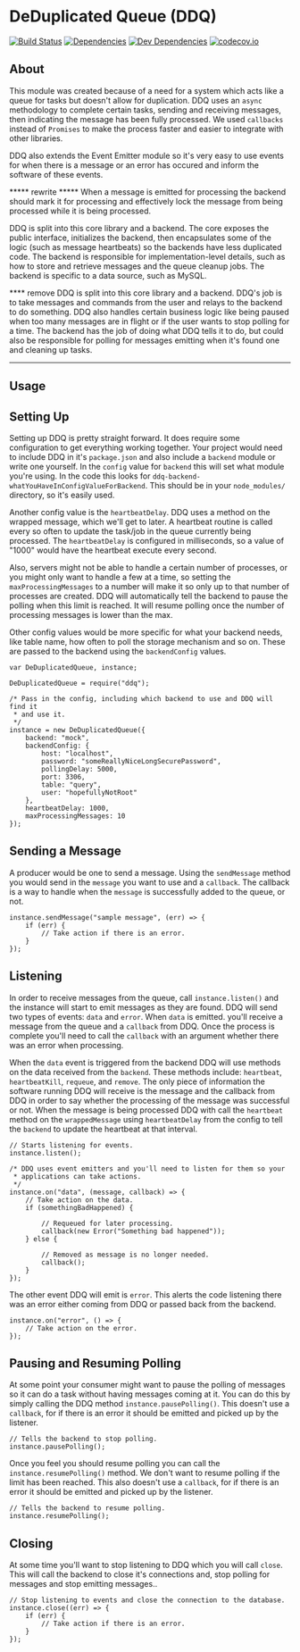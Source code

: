 DeDuplicated Queue (DDQ)
========================

[![Build Status][travis-image]][Travis CI]
[![Dependencies][dependencies-image]][Dependencies]
[![Dev Dependencies][devdependencies-image]][Dev Dependencies]
[![codecov.io][codecov-image]][Code Coverage]

About
-----

This module was created because of a need for a system which acts like a queue for tasks but doesn't allow for duplication. DDQ uses an `async` methodology to complete certain tasks, sending and receiving messages, then indicating the message has been fully processed. We used `callbacks` instead of `Promises` to make the process faster and easier to integrate with other libraries.

DDQ also extends the Event Emitter module so it's very easy to use events for when there is a message or an error has occured and inform the software of these events.


***** rewrite *****
When a message is emitted for processing the backend should mark it for processing and effectively lock the message from being processed while it is being processed.

DDQ is split into this core library and a backend. The core exposes the public interface, initializes the backend, then encapsulates some of the logic (such as message heartbeats) so the backends have less duplicated code. The backend is responsible for implementation-level details, such as how to store and retrieve messages and the queue cleanup jobs. The backend is specific to a data source, such as MySQL.

**** remove
DDQ is split into this core library and a backend. DDQ's job is to take messages and commands from the user and relays to the backend to do something. DDQ also handles certain business logic like being paused when too many messages are in flight or if the user wants to stop polling for a time. The backend has the job of doing what DDQ tells it to do, but could also be responsible for polling for messages emitting when it's found one and cleaning up tasks.
****


Usage
-----




Setting Up
----------

Setting up DDQ is pretty straight forward. It does require some configuration to get everything working together. Your project would need to include DDQ in it's `package.json` and also include a `backend` module or write one yourself. In the `config` value for `backend` this will set what module you're using. In the code this looks for `ddq-backend-whatYouHaveInConfigValueForBackend`. This should be in your `node_modules/` directory, so it's easily used.

Another config value is the `heartbeatDelay`. DDQ uses a method on the wrapped message, which we'll get to later. A heartbeat routine is called every so often to update the task/job in the queue currently being processed. The `heartbeatDelay` is configured in milliseconds, so a value of "1000" would have the heartbeat execute every second.

Also, servers might not be able to handle a certain number of processes, or you might only want to handle a few at a time, so setting the `maxProcessingMessages` to a number will make it so only up to that number of processes are created. DDQ will automatically tell the backend to pause the polling when this limit is reached. It will resume polling once the number of processing messages is lower than the max.

Other config values would be more specific for what your backend needs, like table name, how often to poll the storage mechanism and so on. These are passed to the backend using the `backendConfig` values.

    var DeDuplicatedQueue, instance;

    DeDuplicatedQueue = require("ddq");

    /* Pass in the config, including which backend to use and DDQ will find it
     * and use it.
     */
    instance = new DeDuplicatedQueue({
        backend: "mock",
        backendConfig: {
            host: "localhost",
            password: "someReallyNiceLongSecurePassword",
            pollingDelay: 5000,
            port: 3306,
            table: "query",
            user: "hopefullyNotRoot"
        },
        heartbeatDelay: 1000,
        maxProcessingMessages: 10
    });


Sending a Message
-----------------

A producer would be one to send a message. Using the `sendMessage` method you would send in the `message` you want to use and a `callback`. The callback is a way to handle when the `message` is successfully added to the queue, or not.

    instance.sendMessage("sample message", (err) => {
        if (err) {
            // Take action if there is an error.
        }
    });


Listening
---------

In order to receive messages from the queue, call `instance.listen()` and the instance will start to emit messages as they are found. DDQ will send two types of events: `data` and `error`. When `data` is emitted. you'll receive a message from the queue and a `callback` from DDQ. Once the process is complete you'll need to call the `callback` with an argument whether there was an error when processing.

When the `data` event is triggered from the backend DDQ will use methods on the data received from the `backend`. These methods include: `heartbeat`, `heartbeatKill`, `requeue`, and `remove`. The only piece of information the software running DDQ will receive is the message and the callback from DDQ in order to say whether the processing of the message was successful or not. When the message is being processed DDQ with call the `heartbeat` method on the `wrappedMessage` using `heartbeatDelay` from the config to tell the `backend` to update the heartbeat at that interval.

    // Starts listening for events.
    instance.listen();

    /* DDQ uses event emitters and you'll need to listen for them so your
     * applications can take actions.
     */
    instance.on("data", (message, callback) => {
        // Take action on the data.
        if (somethingBadHappened) {

            // Requeued for later processing.
            callback(new Error("Something bad happened"));
        } else {

            // Removed as message is no longer needed.
            callback();
        }
    });

The other event DDQ will emit is `error`. This alerts the code listening there was an error either coming from DDQ or passed back from the backend.

    instance.on("error", () => {
        // Take action on the error.
    });


Pausing and Resuming Polling
----------------------------

At some point your consumer might want to pause the polling of messages so it can do a task without having messages coming at it. You can do this by simply calling the DDQ method `instance.pausePolling()`. This doesn't use a `callback`, for if there is an error it should be emitted and picked up by the listener.

    // Tells the backend to stop polling.
    instance.pausePolling();

Once you feel you should resume polling you can call the `instance.resumePolling()` method. We don't want to resume polling if the limit has been reached. This also doesn't use a `callback`, for if there is an error it should be emitted and picked up by the listener.

    // Tells the backend to resume polling.
    instance.resumePolling();


Closing
-------

At some time you'll want to stop listening to DDQ which you will call `close`. This will call the backend to close it's connections and, stop polling for messages and stop emitting messages..

    // Stop listening to events and close the connection to the database.
    instance.close((err) => {
        if (err) {
            // Take action if there is an error.
        }
    });

[Code Coverage]: https://codecov.io/github/tests-always-included/ddq?branch=master
[codecov-image]: https://codecov.io/github/tests-always-included/ddq/coverage.svg?branch=master
[Dev Dependencies]: https://david-dm.org/tests-always-included/ddq#info=devDependencies
[devdependencies-image]: https://david-dm.org/tests-always-included/ddq/dev-status.png
[Dependencies]: https://david-dm.org/tests-always-included/ddq
[dependencies-image]: https://david-dm.org/tests-always-included/ddq.png
[travis-image]: https://secure.travis-ci.org/tests-always-included/ddq.png
[Travis CI]: http://travis-ci.org/tests-always-included/ddq
